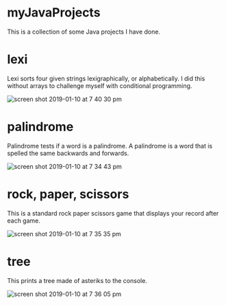 # myJavaProjects

This is a collection of some Java projects I have done.

# lexi

Lexi sorts four given strings lexigraphically, or alphabetically. I did this without arrays to challenge myself with conditional programming.

![screen shot 2019-01-10 at 7 40 30 pm](https://user-images.githubusercontent.com/37881002/51008059-b95bba80-150f-11e9-8b29-c0a8171a84cd.png)


# palindrome

Palindrome tests if a word is a palindrome. A palindrome is a word that is spelled the same backwards and forwards.

![screen shot 2019-01-10 at 7 34 43 pm](https://user-images.githubusercontent.com/37881002/51007959-4fdbac00-150f-11e9-8138-17a175024a17.png)


# rock, paper, scissors

This is a standard rock paper scissors game that displays your record after each game.

![screen shot 2019-01-10 at 7 35 35 pm](https://user-images.githubusercontent.com/37881002/51007986-671a9980-150f-11e9-967e-824c713273fa.png)


# tree

This prints a tree made of asteriks to the console.

![screen shot 2019-01-10 at 7 36 05 pm](https://user-images.githubusercontent.com/37881002/51007941-38042800-150f-11e9-9e3e-872b13fd03e0.png)
